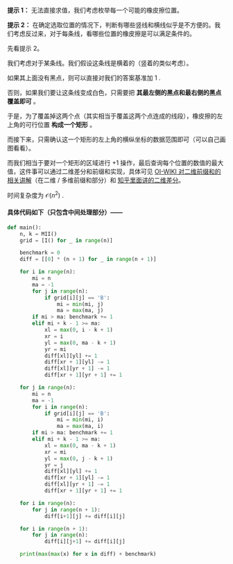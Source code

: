 **提示 1：** 无法直接求值，我们考虑枚举每一个可能的橡皮擦位置。

**提示 2：** 在确定选取位置的情况下，判断有哪些竖线和横线似乎是不方便的。我们考虑反过来，对于每条线，看哪些位置的橡皮擦是可以满足条件的。

先看提示 2。

我们考虑对于某条线。我们假设这条线是横着的（竖着的类似考虑）。

如果其上面没有黑点，则可以直接对我们的答案基准加 $1$ .

否则，如果我们要让这条线变成白色，只需要把 **其最左侧的黑点和最右侧的黑点覆盖即可** 。

于是，为了覆盖掉这两个点（其实相当于覆盖这两个点连成的线段），橡皮擦的左上角的可行位置 **构成一个矩形** 。

而接下来，只需确认这一个矩形的左上角的横纵坐标的数据范围即可（可以自己画图看看）。

而我们相当于要对一个矩形的区域进行 $+1$ 操作，最后查询每个位置的数值的最大值，这件事可以通过二维差分和前缀和实现，具体可见 [OI-WIKI 对二维前缀和的相关讲解](https://oi-wiki.org/basic/prefix-sum/)（在二维 / 多维前缀和部分）和 [知乎里面讲的二维差分](https://zhuanlan.zhihu.com/p/439268614)。

时间复杂度为 $\mathcal{O}(n^2)$ .

#### 具体代码如下（只包含中间处理部分）——

```Python []
def main():
    n, k = MII()
    grid = [I() for _ in range(n)]

    benchmark = 0
    diff = [[0] * (n + 1) for _ in range(n + 1)]

    for i in range(n):
        mi = n
        ma = -1
        for j in range(n):
            if grid[i][j] == 'B':
                mi = min(mi, j)
                ma = max(ma, j)
        if mi > ma: benchmark += 1
        elif mi + k - 1 >= ma:
            xl = max(0, i - k + 1)
            xr = i
            yl = max(0, ma - k + 1)
            yr = mi
            diff[xl][yl] += 1
            diff[xr + 1][yl] -= 1
            diff[xl][yr + 1] -= 1
            diff[xr + 1][yr + 1] += 1

    for j in range(n):
        mi = n
        ma = -1
        for i in range(n):
            if grid[i][j] == 'B':
                mi = min(mi, i)
                ma = max(ma, i)
        if mi > ma: benchmark += 1
        elif mi + k - 1 >= ma:
            xl = max(0, ma - k + 1)
            xr = mi
            yl = max(0, j - k + 1)
            yr = j
            diff[xl][yl] += 1
            diff[xr + 1][yl] -= 1
            diff[xl][yr + 1] -= 1
            diff[xr + 1][yr + 1] += 1

    for i in range(n):
        for j in range(n + 1):
            diff[i+1][j] += diff[i][j]

    for i in range(n + 1):
        for j in range(n):
            diff[i][j+1] += diff[i][j]

    print(max(max(x) for x in diff) + benchmark)
```